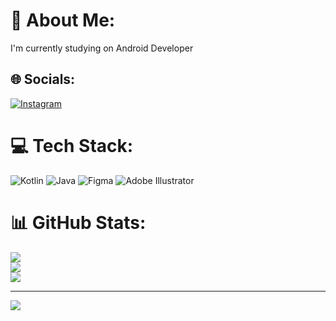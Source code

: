 # 💫 About Me:
I'm currently studying on Android Developer


## 🌐 Socials:
[![Instagram](https://img.shields.io/badge/Instagram-%23E4405F.svg?logo=Instagram&logoColor=white)](https://instagram.com/ardhani.ahlan) 

# 💻 Tech Stack:
![Kotlin](https://img.shields.io/badge/kotlin-%230095D5.svg?style=for-the-badge&logo=kotlin&logoColor=white) ![Java](https://img.shields.io/badge/java-%23ED8B00.svg?style=for-the-badge&logo=java&logoColor=white) 	![Figma](https://img.shields.io/badge/figma-%23F24E1E.svg?style=for-the-badge&logo=figma&logoColor=white) ![Adobe Illustrator](https://img.shields.io/badge/adobeillustrator-%23FF9A00.svg?style=for-the-badge&logo=adobeillustrator&logoColor=white)
# 📊 GitHub Stats:
![](https://github-readme-stats.vercel.app/api?username=ardhaniahlan&theme=dark&hide_border=false&include_all_commits=true&count_private=true)<br/>
![](https://github-readme-streak-stats.herokuapp.com/?user=ardhaniahlan&theme=dark&hide_border=false)<br/>
![](https://github-readme-stats.vercel.app/api/top-langs/?username=ardhaniahlan&theme=dark&hide_border=false&include_all_commits=true&count_private=true&layout=compact)

---
[![](https://visitcount.itsvg.in/api?id=ardhaniahlan&icon=0&color=0)](https://visitcount.itsvg.in)

<!-- Proudly created with GPRM ( https://gprm.itsvg.in ) -->
